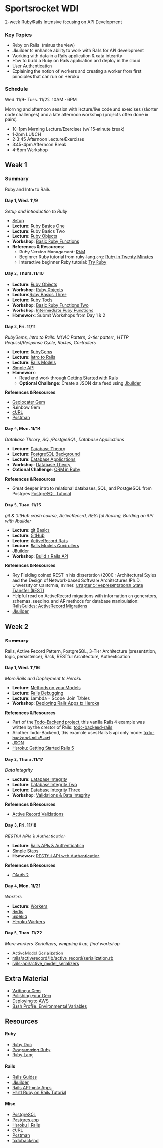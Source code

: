 # Sportsrocket WDI

2-week Ruby/Rails Intensive focusing on API Development

### Key Topics

*	Ruby on Rails  (minus the view)
*	Jbuilder to enhance ability to work with Rails for API development 
*	Working with data in a Rails application & data integrity 
*	How to build a Ruby on Rails application and deploy in the cloud 
*	User Authentication 
*	Explaining the notion of workers and creating a worker from first principles that can run on Heroku

### Schedule

Wed. 11/9- Tues. 11/22: 10AM - 6PM

Morning and afternoon session with lecture/live code and exercises (shorter code challenges) and a late afternoon workshop (projects often done in pairs).

* 10-1pm Morning Lecture/Exercises (w/ 15-minute break)
* 1-2pm LUNCH
* 2-3:45 Afternoon Lecture/Exercises
* 3:45-4pm Afternoon Break
* 4-6pm Workshop

## Week 1

### Summary

Ruby and Intro to Rails

#### Day 1, Wed. 11/9  

*Setup and introduction to Ruby*

* [Setup](http://installrails.com/)
* **Lecture**: [Ruby Basics One](lectures/ruby-basics-one/ruby-basics-one.md)
* **Lecture**: [Ruby Basics Two](lectures/ruby-basics-two/ruby-basics-two.md)
* **Lecture**: [Ruby Objects](lectures/ruby-objects/ruby-objects.md)
* **Workshop**: [Basic Ruby Functions](workshops/basic-ruby-functions/basic-ruby-functions.md)
* **References & Resources**:
  * Ruby Version Management: [RVM](https://rvm.io/)
  * Beginner Ruby tutorial from ruby-lang.org: [Ruby in Twenty Minutes](https://www.ruby-lang.org/en/documentation/quickstart/)
  * Interactive beginner Ruby tutorial: [Try Ruby](http://tryruby.org/)

#### Day 2, Thurs. 11/10

* **Lecture**: [Ruby Objects](lectures/ruby-objects/ruby-objects.md)
* **Workshop**: [Ruby Objects](workshops/ruby-objects/ruby-objects.md)
* **Lecture**:[Ruby Basics Three](lectures/ruby-basics-three/ruby-basics-three.md)
* **Lecture**: [Ruby Tools](lectures/ruby-tools/ruby-tools.md)
* **Workshop**: [Basic Ruby Functions Two](workshops/basic-ruby-functions-two/basic-ruby-functions-two.md)
* **Workshop**: [Intermediate Ruby Functions](workshops/intermediate-ruby-functions/intermediate-ruby-functions.md)
* **Homework**: Submit Workshops from Day 1 & 2

#### Day 3, Fri. 11/11

*RubyGems, Intro to Rails: M(V)C Pattern, 3-tier pattern, HTTP Request/Response Cycle, Routes, Controllers*

* **Lecture**: [RubyGems](lectures/rubygems/rubygems.md)
* **Lecture**: [Intro to Rails](lectures/introduction-to-rails/introduction-to-rails.md)
* **Lecture**: [Rails Models](lectures/rails-models/rails-models.md)
* [Simple API](https://github.com/shannonjen/simple-api)
* **Homework**:
  * Read and work through [Getting Started with Rails](http://guides.rubyonrails.org/getting_started.html)
  * **Optional Challenge**: Create a JSON data feed using [Jbuilder](https://github.com/rails/jbuilder)

**References & Resources**

* [Geolocater Gem](https://rubygems.org/gems/geolocater)
* [Rainbow Gem](https://rubygems.org/gems/rainbow)
* [cURL](https://curl.haxx.se/)
* [Postman](https://www.getpostman.com/)

#### Day 4, Mon. 11/14

*Database Theory, SQL/PostgreSQL, Database Applications*

* **Lecture**: [Database Theory](lectures/database-theory/database-theory.md)
* **Lecture**: [PostgreSQL Background](lectures/postgresql-background/postgresql-background.md)
* **Lecture**: [Database Applications](lectures/database-applications/database-applications.md)
* **Workshop**: [Database Theory](workshops/database-theory/database-theory.md)
* **Optional Challenge**: [ORM in Ruby](workshops/ruby-orm/orm-in-ruby.md)

**References & Resources**

* Great deeper intro to relational databases, SQL, and PostgreSQL from Postgres [PostgreSQL Tutorial](https://www.postgresql.org/docs/current/static/tutorial.html)

#### Day 5, Tues. 11/15

*git & GitHub crash course, ActiveRecord, RESTful Routing, Building an API with Jbuilder*

* **Lecture**: [git Basics](lectures/git-basics/git-basics.md)
* **Lecture**: [GitHub](lectures/github/github.md)
* **Lecture**: [ActiveRecord Rails](lectures/activerecord/activerecord.md)
* **Lecture**: [Rails Models Controllers](lectures/activerecord/activerecord.md)
* [JBuilder](lectures/jbuilder/jbuilder.md)
* **Workshop**: [Build a Rails API](workshops/rails-api/rails-api.md)

**References & Resources**

* Roy Fielding coined REST in his dissertation (2000): Architectural Styles and the Design of Network-based Software Architectures (Ph.D. University of California, Irvine): [Chapter 5: Representational State Transfer (REST)](http://www.ics.uci.edu/~fielding/pubs/dissertation/rest_arch_style.htm)
* Helpful read on ActiveRecord migrations with information on generators, schemas, seeding, and AR methods for database manipulation: [RailsGuides: ActiveRecord Migrations](http://guides.rubyonrails.org/active_record_migrations.html)
* [Jbuilder](https://github.com/rails/jbuilder)

## Week 2

### Summary

Rails, Active Record Pattern, PostgreSQL, 3-Tier Architecture (presentation, logic, persistence), Rack, RESTful Architecture, Authentication

#### Day 1, Wed. 11/16

*More Rails and Deployment to Heroku*

* **Lecture**: [Methods on your Models](lectures/methods-on-models/methods-on-models.md)
* **Lecture**: [Rails Debugging](../../lectures/rails-debugging/rails-debugging.md)
* **Lecture**: [Lambda + Scope, Join Tables](../../lectures/rails-lambda-scope-join-tables/rails-lambda-scope-join-tables.md)
* **Workshop**: [Deploying Rails Apps to Heroku](https://devcenter.heroku.com/articles/getting-started-with-rails5)

**References & Resources**

* Part of the [Todo-Backend project](http://www.todobackend.com/), this vanilla Rails 4 example was written by the creator of Rails: [todo-backend-rails](https://github.com/hammerdr/todo-backend-rails)
* Another Todo-Backend, this example uses Rails 5 api only mode: [todo-backend-rails5-api](https://github.com/doerfli/todo-backend-rails5-api)
* [JSON](http://www.json.org/)
* [Heroku: Getting Started Rails 5](https://devcenter.heroku.com/articles/getting-started-with-rails5)

#### Day 2, Thurs. 11/17

*Data Integrity*

* **Lecture**: [Database Integrity](lectures/database-integrity/database-integrity.md)
* **Lecture**: [Database Integrity Two](lectures/database-integrity-two/database-integrity-two.md)
* **Lecture**: [Database Integrity Three](lectures/database-integrity-three/database-integrity-three.md)
* **Workshop**: [Validations & Data Integrity](workshops/validations/validations.md)

**References & Resources**

* [Active Record Validations](http://guides.rubyonrails.org/active_record_validations.html)

#### Day 3, Fri. 11/18

*RESTful APIs & Authentication*

* **Lecture**: [Rails APIs & Authentication](lectures/workers-rails/workers-rails.md)
* [Simple Steps](https://github.com/shannonjen/moovies/blob/master/README.md)
* **Homework** [RESTful API with Authentication](workshops/authentication/authentication.md)

**References & Resources**

* [OAuth 2](https://www.digitalocean.com/community/tutorials/an-introduction-to-oauth-2)

#### Day 4, Mon. 11/21

*Workers*

* **Lecture**: [Workers](lectures/workers-rails/workers-rails.md)
* [Redis](http://redis.io/)
* [Sidekiq](http://sidekiq.org/)
* [Heroku Workers](https://devcenter.heroku.com/articles/background-jobs-queueing)

####  Day 5, Tues. 11/22

*More workers, Serializers, wrapping it up, final workshop*

* [ActiveModel Serialization](http://guides.rubyonrails.org/active_model_basics.html#serialization)
* [rails/activerecord/lib/active_record/serialization.rb](https://github.com/rails/rails/blob/428d47adfed8d6aa7b21aec2bf5ad890961c9de3/activerecord/lib/active_record/serialization.rb#L11)
* [rails-api/active_model_serializers](https://github.com/rails-api/active_model_serializers/blob/master/docs/general/getting_started.md)

## Extra Material

* [Writing a Gem](lectures/writing-a-gem/writing-a-gem.md)
* [Polishing your Gem](lectures/polishing-your-gem/polishing-your-gem.md)
* [Deploying to AWS](lectures/rails-deploying-aws/rails-deploying-aws.md)
* [Bash Profile, Environmental Variables](lectures/bash-profile-environment-variable/bash-profile-environment-variable.md)

## Resources

#### Ruby

* [Ruby Doc](http://ruby-doc.com/)
* [Programming Ruby](http://ruby-doc.com/docs/ProgrammingRuby/)
* [Ruby Lang](https://www.ruby-lang.org/en/documentation/)

#### Rails

* [Rails Guides](http://guides.rubyonrails.org/getting_started.html)
* [Jbuilder](https://github.com/rails/jbuilder)
* [Rails API-only Apps](http://edgeguides.rubyonrails.org/api_app.html)
* [Hartl Ruby on Rails Tutorial](https://www.railstutorial.org/)

#### Misc.

* [PostgreSQL](https://www.postgresql.org/)
* [Postgres.app](http://postgresapp.com/)
* [Heroku | Rails](https://devcenter.heroku.com/articles/getting-started-with-rails4)
* [cURL](https://curl.haxx.se/)
* [Postman](https://www.getpostman.com/)
* [todobackend](http://www.todobackend.com/)
